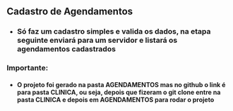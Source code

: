 ## Cadastro de Agendamentos

* ### Só faz um cadastro simples e valida os dados, na etapa seguinte enviará para um servidor e listará os agendamentos cadastrados
 
### Importante:


- #### O projeto foi gerado na pasta AGENDAMENTOS mas no github o link é para pasta CLINICA, ou seja, depois que fizeram o git clone entre na pasta CLINICA e depois em AGENDAMENTOS para rodar o projeto
